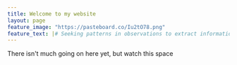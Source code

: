 ```yaml
---
title: Welcome to my website
layout: page
feature_image: "https://pasteboard.co/Iu2tO78.png"
feature_text: |# Seeking patterns in observations to extract information
---
```


There isn't much going on here yet, but watch this space
